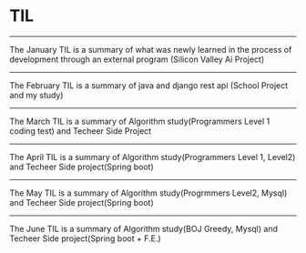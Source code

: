 # TIL
<Today i Learned>

*** 
The January TIL is a summary of what was newly learned in the process of development through an external program (Silicon Valley Ai Project)
***
The February TIL is a summary of java and django rest api (School Project and my study)
***
The March TIL is a summary of Algorithm study(Programmers Level 1 coding test) and Techeer Side Project   
***
The April TIL is a summary of Algorithm study(Programmers Level 1, Level2) and Techeer Side project(Spring boot)
***
The May TIL is a summary of Algorithm study(Progrmmers Level2, Mysql) and Techeer Side project(Spring boot)
***
The June TIL is a summary of Algorithm study(BOJ Greedy, Mysql) and Techeer Side project(Spring boot + F.E.) 
